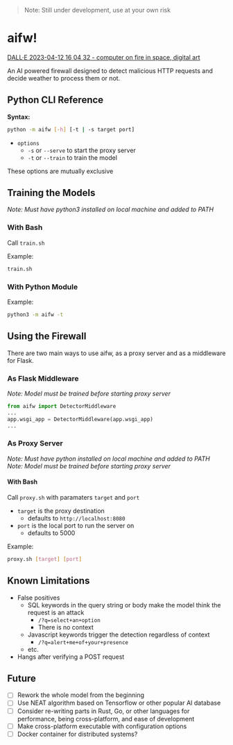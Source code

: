 > Note: Still under development, use at your own risk

# aifw!
[DALL·E 2023-04-12 16 04 32 - computer on fire in space, digital art](https://user-images.githubusercontent.com/97220909/231604979-9375937a-9006-46a2-b6b8-c9621ff88539.png)

An AI powered firewall designed to detect malicious HTTP requests and decide weather to process them or not.

## Python CLI Reference
**Syntax:**
```bash
python -m aifw [-h] [-t | -s target port]
```

- `options`
  - `-s` or `--serve` to start the proxy server
  - `-t` or `--train` to train the model

These options are mutually exclusive

## Training the Models
*Note: Must have python3 installed on local machine and added to PATH*

### With Bash
Call `train.sh`

Example:
```bash
train.sh
```

### With Python Module
Example:
```bash
python3 -m aifw -t
```

## Using the Firewall
There are two main ways to use aifw, as a proxy server and as a middleware for Flask.

### As Flask Middleware
*Note: Model must be trained before starting proxy server*
```python
from aifw import DetectorMiddleware
...
app.wsgi_app = DetectorMiddleware(app.wsgi_app)
...
```

### As Proxy Server
*Note: Must have python installed on local machine and added to PATH*<br>
*Note: Model must be trained before starting proxy server*

#### **With Bash**
Call `proxy.sh` with paramaters `target` and  `port`
- `target` is the proxy destination
  - defaults to `http://localhost:8080`
- `port` is the local port to run the server on
  - defaults to 5000

Example:
```bash
proxy.sh [target] [port]
```

## Known Limitations
- False positives
    - SQL keywords in the query string or body make the model think the request is an attack
        - `/?q=select+an+option`
        - There is no context
    - Javascript keywords trigger the detection regardless of context
        - `/?q=alert+me+of+your+presence`
    - etc.
- Hangs after verifying a POST request

## Future
- [ ] Rework the whole model from the beginning
- [ ] Use NEAT algorithm based on Tensorflow or other popular AI database
- [ ] Consider re-writing parts in Rust, Go, or other languages for performance, being cross-platform, and ease of development
- [ ] Make cross-platform executable with configuration options
- [ ] Docker container for distributed systems?
